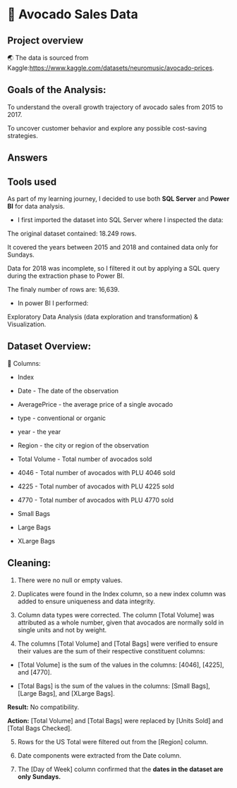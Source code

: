  # 🥑 Avocado Sales Data

## Project overview

🌏 The data is sourced from Kaggle:https://www.kaggle.com/datasets/neuromusic/avocado-prices.



## Goals of the Analysis:

To understand the overall growth trajectory of avocado sales from 2015 to 2017.

To uncover customer behavior and explore any possible cost-saving strategies.

## Answers 

##   Tools used 

As part of my learning journey, I decided to use both **SQL Server** and **Power BI** for data analysis.

- I first imported the dataset into SQL Server where I inspected the data: 

The original dataset contained: 18.249 rows.

It covered the years between 2015 and 2018 and contained data only for Sundays.

Data for 2018 was incomplete, so I filtered it out by applying a SQL query during the extraction phase to Power BI. 

The finaly number of rows are: 16,639.

- In power BI I performed: 

Exploratory Data Analysis (data exploration and transformation) & Visualization.



## Dataset Overview:

🏺 Columns: 
 
   - Index
         
   - Date - The date of the observation
         
   - AveragePrice - the average price of a single avocado
         
   - type - conventional or organic
         
   - year - the year
         
   - Region - the city or region of the observation
         
   - Total Volume - Total number of avocados sold
         
   - 4046 - Total number of avocados with PLU 4046 sold
         
   - 4225 - Total number of avocados with PLU 4225 sold
         
   - 4770 - Total number of avocados with PLU 4770 sold
         
   - Small Bags
         
   - Large Bags
         
   - XLarge Bags



## Cleaning:

1. There were no null or empty values.

2. Duplicates were found in the Index column, so a new index column was added to ensure uniqueness and data integrity.

3. Column data types were corrected. The column [Total Volume] was attributed as a whole number, given that avocados are normally sold in single units and not by weight.

4. The columns [Total Volume] and [Total Bags] were verified to ensure their values are the sum of their respective constituent columns:

- [Total Volume] is the sum of the values in the columns: [4046], [4225], and [4770].

- [Total Bags] is the sum of the values in the columns: [Small Bags], [Large Bags], and [XLarge Bags].

**Result:** No compatibility.
         
**Action:** [Total Volume] and [Total Bags] were replaced by [Units Sold] and [Total Bags Checked].

5. Rows for the US Total were filtered out from the [Region] column.

6. Date components were extracted from the Date column.

7. The [Day of Week] column confirmed that the **dates in the dataset are only Sundays.**



